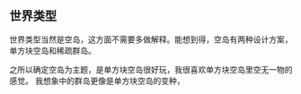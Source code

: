 ## 世界类型
世界类型当然是空岛，这方面不需要多做解释。能想到得，空岛有两种设计方案，单方块空岛和稀疏群岛。

之所以确定空岛为主题，是单方块空岛很好玩，我很喜欢单方块空岛里空无一物的感觉。
我想象中的群岛更像是单方块空岛的变种，